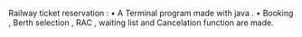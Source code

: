 Railway ticket reservation :
 • A Terminal program made with java .
 • Booking , Berth selection , RAC , waiting list and Cancelation function are made.
